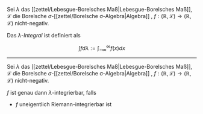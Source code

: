 Sei $\lambda$ das [[zettel/Lebesgue-Borelsches Maß|Lebesgue-Borelsches Maß]], $\mathcal{L}$ die Borelsche $\sigma$-[[zettel/Borelsche σ-Algebra|Algebra]] , $f : (\mathbb{R}, \mathcal{L}) \to (\mathbb{R}, \mathcal{L})$ nicht-negativ.

Das *$\lambda$-Integral* ist definiert als

$$
	\int f d\lambda := \int_{-\infty}^{\infty} f(x) dx
$$

---

Sei $\lambda$ das [[zettel/Lebesgue-Borelsches Maß|Lebesgue-Borelsches Maß]], $\mathcal{L}$ die Borelsche $\sigma$-[[zettel/Borelsche σ-Algebra|Algebra]] , $f : (\mathbb{R}, \mathcal{L}) \to (\mathbb{R}, \mathcal{L})$ nicht-negativ.

$f$ ist genau dann $\lambda$-integrierbar, falls
- $f$ uneigentlich Riemann-integrierbar ist